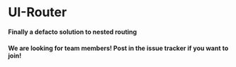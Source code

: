 # UI-Router

**Finally a defacto solution to nested routing**

#### We are looking for team members! Post in the issue tracker if you want to join!
